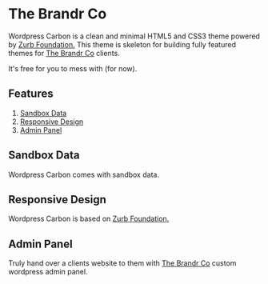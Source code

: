 # The Brandr Co

Wordpress Carbon is a clean and minimal HTML5 and CSS3 theme powered by [Zurb Foundation.][zurb] This theme is skeleton for building fully featured themes for [The Brandr Co][brandr] clients.

It's free for you to mess with (for now).

## Features

1. [Sandbox Data](#sandbox-data)
2. [Responsive Design](#responsive-design)
3. [Admin Panel](#admin-panel)

## Sandbox Data

Wordpress Carbon comes with sandbox data.

## Responsive Design

Wordpress Carbon is based on [Zurb Foundation.][zurb]

## Admin Panel

Truly hand over a clients website to them with [The Brandr Co][brandr] custom wordpress admin panel.




[brandr]: http://brandr.co "The Brandr Co"
[zurb]: http://foundation.zurb.com/ "Zurb Foundation"